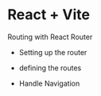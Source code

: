 # React + Vite

Routing with React Router

- Setting up the router

- defining the routes

- Handle Navigation